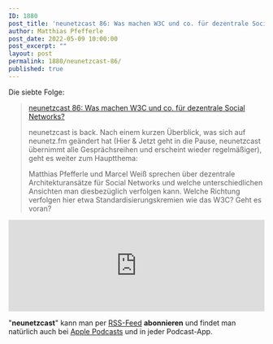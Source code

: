 ```yaml
---
ID: 1880
post_title: 'neunetzcast 86: Was machen W3C und co. für dezentrale Social Networks?'
author: Matthias Pfefferle
post_date: 2022-05-09 10:00:00
post_excerpt: ""
layout: post
permalink: 1880/neunetzcast-86/
published: true
---
```


Die siebte Folge:

> [neunetzcast 86: Was machen W3C und co. für dezentrale Social Networks?](http://neunetz.fm/neunetzcast-86-was-machen-w3c-und-co-fuer-dezentrale-social-networks/)
>
> neunetzcast is back. Nach einem kurzen Überblick, was sich auf neunetz.fm geändert hat (Hier & Jetzt geht in die Pause, neunetzcast übernimmt alle Gesprächsreihen und erscheint wieder regelmäßiger), geht es weiter zum Hauptthema:
>
> Matthias Pfefferle und Marcel Weiß sprechen über dezentrale Architekturansätze für Social Networks und welche unterschiedlichen Ansichten man diesbezüglich verfolgen kann. Welche Richtung verfolgen hier etwa Standardisierungskremien wie das W3C? Geht es voran?

<iframe width="100%" height="180" frameborder="no" scrolling="no" seamless src="https://share.transistor.fm/e/7f23a8b3"></iframe>

"**neunetzcast**" kann man per [RSS-Feed](http://feed.neunetz.fm/huj) **abonnieren** und findet man natürlich auch bei [Apple Podcasts](https://podcasts.apple.com/de/podcast/hier-jetzt/id937734214) und in jeder Podcast-App.